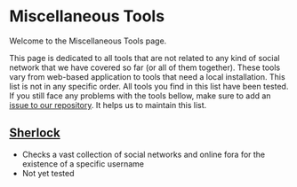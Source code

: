 # Miscellaneous Tools

Welcome to the Miscellaneous Tools page.

This page is dedicated to all tools that are not related to any kind of social network that we have covered so far (or all of them together). These tools vary from web-based application to tools that need a local installation. This list is not in any specific order. All tools you find in this list have been tested. If you still face any problems with the tools bellow, make sure to add an [issue to our repository](https://github.com/Leibniz-HBI/Social-Media-Observatory/issues). It helps us to maintain this list.

## [Sherlock](https://github.com/sherlock-project/sherlock)

* Checks a vast collection of social networks and online fora for the existence of a specific username
* Not yet tested